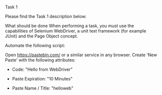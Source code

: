 Task 1

Please find the Task 1 description below:

What should be done
When performing a task, you must use the capabilities of Selenium WebDriver, a unit test framework (for example JUnit) and the Page Object concept.

Automate the following script:

Open https://pastebin.com/ or a similar service in any browser.
Create 'New Paste' with the following attributes:
* Code: "Hello from WebDriver"

* Paste Expiration: "10 Minutes"

* Paste Name / Title: "helloweb"